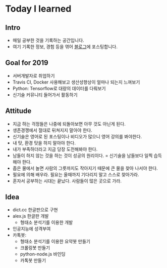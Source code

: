 # Today I learned

## Intro

- 매일 공부한 것을 기록하는 공간입니다.
- 여기 기록한 정보, 경험 등을 엮어 [블로그](https://yangeok.github.io)에 포스팅합니다.

## Goal for 2019

- 서버개발자로 취업하기
- Travis CI, Docker 사용해보고 생산성향상이 얼마나 되는지 느껴보기
- Python: Tensorflow로 대량의 데이터를 다뤄보기
- 신기술 커뮤니티 들어가서 활동하기

## Attitude

- 지금 하는 걱정들은 나중에 되돌아보면 아무 것도 아닌게 된다.
- 생존경쟁에서 절대로 뒤쳐지지 말아야 한다.
- 신기술은 영어로 된 포스팅이나 비디오가 많으니 영어 강의를 봐야한다.
- 내 탓, 환경 탓을 하지 말아야 한다.
- 내가 부족하더라고 지금 당장 도전해봐야 한다.
- 남들이 하지 않는 것을 하는 것이 성공의 원리이다. = 신기술을 남들보다 일찍 습득해야 한다.
- 좁은 물에서 놀면 사람의 그릇까지도 작아지기 때문에 큰 물을 찾아 나서야 한다.
- 필요에 의해 배우라. 필요는 올때까지 기다리지 말고 스스로 찾아가라.
- 혼자서 공부하는 시대는 끝났다. 사람들이 많은 곳으로 가라.

## Idea

- dict.cc 한글판으로 구현
- alex.js 한글판 개발
  - 형태소 분석기를 이용한 개발
- 인공지능에 성격부여
- 카톡봇:
  - 형태소 분석기를 이용한 요약봇 만들기
  - 크롤링봇 만들기
  - python-node.js 바인딩
  - 카톡봇 만들기

